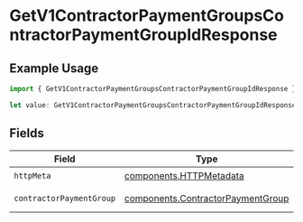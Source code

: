 # GetV1ContractorPaymentGroupsContractorPaymentGroupIdResponse

## Example Usage

```typescript
import { GetV1ContractorPaymentGroupsContractorPaymentGroupIdResponse } from "@gusto/embedded-api/models/operations/getv1contractorpaymentgroupscontractorpaymentgroupid.js";

let value: GetV1ContractorPaymentGroupsContractorPaymentGroupIdResponse = {};
```

## Fields

| Field                                                                                  | Type                                                                                   | Required                                                                               | Description                                                                            |
| -------------------------------------------------------------------------------------- | -------------------------------------------------------------------------------------- | -------------------------------------------------------------------------------------- | -------------------------------------------------------------------------------------- |
| `httpMeta`                                                                             | [components.HTTPMetadata](../../models/components/httpmetadata.md)                     | :heavy_check_mark:                                                                     | N/A                                                                                    |
| `contractorPaymentGroup`                                                               | [components.ContractorPaymentGroup](../../models/components/contractorpaymentgroup.md) | :heavy_minus_sign:                                                                     | Successful response                                                                    |